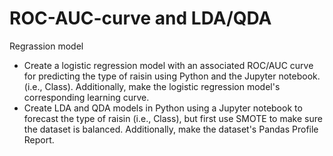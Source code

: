 # ROC-AUC-curve and LDA/QDA 
Regrassion model 
* Create a logistic regression model with an associated ROC/AUC curve for predicting the type of raisin using Python and the Jupyter notebook. (i.e., Class). Additionally, make the logistic regression model's corresponding learning curve.  
* Create LDA and QDA models in Python using a Jupyter notebook to forecast the type of raisin (i.e., Class), but first use SMOTE to make sure the dataset is balanced. Additionally, make the dataset's Pandas Profile Report.


